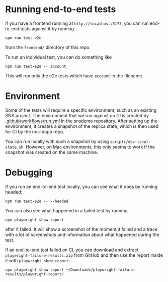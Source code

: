 # Running end-to-end tests

If you have a frontend running at `http://localhost:5173`, you can run
end-to-end tests against it by running
```
npm run test-e2e
```
from the `frontend/` directory of this repo.

To run an individual test, you can do something like
```
npm run test-e2e -- account
```
This will run only the e2e tests which have `account` in the filename.


# Environment

Some of the tests will require a specific environment, such as an existing SNS
project. The environment that we run against on CI is created by
[.github/workflows/run.yml](https://github.com/dfinity/snsdemo/blob/main/.github/workflows/run.yml)
in the snsdemo repository. After setting up the environment, it creates a
snapshot of the replica state, which is then used for CI by the nns-dapp repo.

You can run locally with such a snapshot by using `scripts/dev-local-state.sh`.
However, on Mac environments, this only seems to work if the snapshot was created
on the same machine.


# Debugging

If you run an end-to-end test locally, you can see what it does by running
headed:
```
npm run test-e2e -- --headed
```

You can also see what happened in a failed test by running
```
npx playwright show-report
```
after it failed. It will show a screenshot of the moment it failed and a trace
with a lot of screenshots and information about what happened during the test.

If an end-to-end test failed on CI, you can download and extract
`playwright-failure-results.zip` from GitHub and then use the report inside it
with `playwright show-report`:
```
npx playwright show-report ~/Downloads/playwright-failure-results/playwright-report/
```
